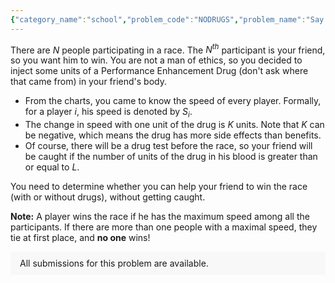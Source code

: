 ```yaml
---
{"category_name":"school","problem_code":"NODRUGS","problem_name":"Say No To Drugs","problemComponents":{"constraints":"- $1 \\leq T \\leq 200$\n- $1 \\leq N, L \\leq 1000$\n- $-1000 \\le K \\le 1000$\n- $1 \\leq S_i \\leq 1000$","constraintsState":true,"subtasks":"- 30 points : $1 \\leq R \\leq 10000$\n- 70 points : $1 \\leq R \\leq 10^9$\n","subtasksState":false,"inputFormat":"- First line will contain a single integer $T$, the number of test cases. Description of the test cases follows.\n- First line of each test case will contain three space-separated integers, $N$ - the number of participants, $K$ - the change in speed with one unit of the drug, and $L$ - minimum units of the drug that can be detected in the drug test.\n- Second line of each test case will contain $N$ space-separated integers $S_i$, the speeds of the participants.\n","inputFormatState":true,"outputFormat":"For each test case print \u0022Yes\u0022 if you can help your friend to win the race, otherwise \u0022No\u0022 in a single line.","outputFormatState":true,"sampleTestCases":{"0":{"id":1,"input":"3\n4 2 2\n2 1 3 2\n4 2 2\n2 1 4 2\n3 -10 100\n12 11 9","output":"Yes\nNo\nNo","explanation":"- In test case $1$, initial speeds are $\\{2, 1, 3, 2\\}$. You can inject $1$ unit of the drug into your friend\u0027s body, and increase his speed from $2$ to $4$. $4$ is the fastest speed, thus you helped your friend win the race. Hence, the answer is \u0022Yes\u0022.\n- In test case $2$, initial speeds are $\\{2, 1, 4, 2\\}$. You can inject $1$ unit of the drug into your friend\u0027s body, and increase his speed from $2$ to $4$. But you can not inject any more units of the drug, and with speed $4$ your friend can only tie at rank $1$ and not Win. Hence, the answer is \u0022No\u0022.\n- In test case $3$, initial speeds are $\\{12, 11, 9\\}$. Note that the impact of the drug in this case is negative, which means that the speed will only decrease if you inject it. So, there is no way you can help your friend to win. Hence, the answer is \u0022No\u0022.","isDeleted":false}}},"video_editorial_url":"","languages_supported":{"0":"CPP14","1":"C","2":"JAVA","3":"PYTH 3.6","4":"CPP17","5":"PYTH","6":"PYP3","7":"CS2","8":"ADA","9":"PYPY","10":"TEXT","11":"PAS fpc","12":"NODEJS","13":"RUBY","14":"PHP","15":"GO","16":"HASK","17":"TCL","18":"PERL","19":"SCALA","20":"LUA","21":"kotlin","22":"BASH","23":"JS","24":"LISP sbcl","25":"rust","26":"PAS gpc","27":"BF","28":"CLOJ","29":"R","30":"D","31":"CAML","32":"FORT","33":"ASM","34":"swift","35":"FS","36":"WSPC","37":"LISP clisp","38":"SQL","39":"SCM guile","40":"PERL6","41":"ERL","42":"CLPS","43":"ICK","44":"NICE","45":"PRLG","46":"ICON","47":"COB","48":"SCM chicken","49":"PIKE","50":"SCM qobi","51":"ST","52":"SQLQ","53":"NEM"},"max_timelimit":0.5,"source_sizelimit":50000,"problem_author":"hitch_hiker42","problem_tester":"","date_added":"12-08-2021","tags":{"0":"cdmn2021","1":"hitch_hiker42","2":"simple"},"problem_difficulty_level":"Simple","best_tag":"","editorial_url":"https://discuss.codechef.com/problems/NODRUGS","time":{"view_start_date":1630603800,"submit_start_date":1630603800,"visible_start_date":1630603800,"end_date":1735669800},"is_direct_submittable":false,"problemDiscussURL":"https://discuss.codechef.com/search?q=NODRUGS","is_proctored":false,"visitedContests":{},"layout":"problem"}
---
```

There are $N$ people participating in a race. The $N^{th}$ participant is your friend, so you want him to win. You are not a man of ethics, so you decided to inject some units of a Performance Enhancement Drug (don't ask where that came from) in your friend's body.

- From the charts, you came to know the speed of every player. Formally, for a player $i$, his speed is denoted by $S_i$. 
- The change in speed with one unit of the drug is $K$ units. Note that $K$ can be negative, which means the drug has more side effects than benefits.
- Of course, there will be a drug test before the race, so your friend will be caught if the number of units of the drug in his blood is greater than or equal to $L$.

You need to determine whether you can help your friend to win the race (with or without drugs), without getting caught.

**Note:** A player wins the race if he has the maximum speed among all the participants. If there are more than one people with a maximal speed, they tie at first place, and **no one** wins!
<aside style='background: #f8f8f8;padding: 10px 15px;'><div>All submissions for this problem are available.</div></aside>